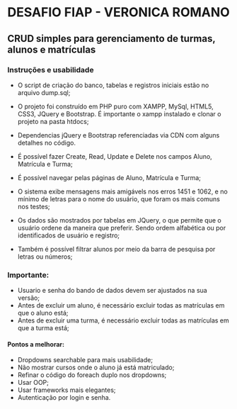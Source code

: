 # DESAFIO FIAP - VERONICA ROMANO

## CRUD simples para gerenciamento de turmas, alunos e matrículas

### Instruções e usabilidade

- O script de criação do banco, tabelas e registros iniciais estão no arquivo dump.sql;

- O projeto foi construído em PHP puro com XAMPP, MySql, HTML5, CSS3, JQuery e Bootstrap. É importante o xampp instalado e clonar o projeto na pasta htdocs;

- Dependencias jQuery e Bootstrap referenciadas via CDN com alguns detalhes no código.

- É possível fazer Create, Read, Update e Delete nos campos Aluno, Matrícula e Turma;

- É possível navegar pelas páginas de Aluno, Matrícula e Turma;

- O sistema exibe mensagens mais amigávels nos erros 1451 e 1062, e no mínimo de letras para o nome do usuário, que foram os mais comuns nos testes;

- Os dados são mostrados por tabelas em JQuery, o que permite que o usuário ordene da maneira que preferir. Sendo ordem alfabética ou por identificados de usuário e registro;

- Também é possível filtrar alunos por meio da barra de pesquisa por letras ou números;


### Importante:

- Usuario e senha do bando de dados devem ser ajustados na sua versão;
- Antes de excluir um aluno, é necessário excluir todas as matrículas em que o aluno está;
- Antes de excluir uma turma, é necessário excluir todas as matrículas em que a turma está;


#### Pontos a melhorar:

- Dropdowns searchable para mais usabilidade;
- Não mostrar cursos onde o aluno já está matriculado;
- Refinar o código do foreach duplo nos dropdowns;
- Usar OOP;
- Usar frameworks mais elegantes;
- Autenticação por login e senha.
